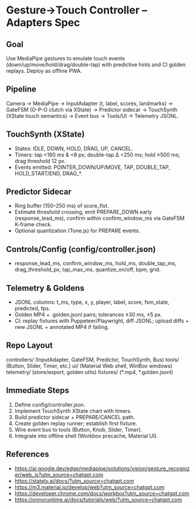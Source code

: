 ﻿# Gesture→Touch Controller – Adapters Spec

## Goal
Use MediaPipe gestures to emulate touch events (down/up/move/hold/drag/double-tap) with predictive hints and CI golden replays. Deploy as offline PWA.

## Pipeline
Camera → MediaPipe → InputAdapter (t, label, scores, landmarks) → GateFSM (O-P-O clutch via XState) → Predictor sidecar → TouchSynth (XState touch semantics) → Event bus → Tools/UI → Telemetry JSONL.

## TouchSynth (XState)
- States: IDLE, DOWN, HOLD, DRAG, UP, CANCEL.
- Timers: tap <160 ms & <8 px; double-tap Δ <250 ms; hold ≥500 ms; drag threshold 12 px.
- Events emitted: POINTER_DOWN/UP/MOVE, TAP, DOUBLE_TAP, HOLD_START/END, DRAG_*.

## Predictor Sidecar
- Ring buffer (150–250 ms) of score_fist.
- Estimate threshold crossing, emit PREPARE_DOWN early (response_lead_ms), confirm within confirm_window_ms via GateFSM K-frame check.
- Optional quantization (Tone.js) for PREPARE events.

## Controls/Config (config/controller.json)
- response_lead_ms, confirm_window_ms, hold_ms, double_tap_ms, drag_threshold_px, tap_max_ms, quantize_on/off, bpm, grid.

## Telemetry & Goldens
- JSONL columns: t_ms, type, x, y, player, label, score, fsm_state, predicted, fps.
- Golden MP4 + .golden.jsonl pairs; tolerances ±30 ms, ±5 px.
- CI: replay fixtures with Puppeteer/Playwright, diff JSONL; upload diffs + new JSONL + annotated MP4 if failing.

## Repo Layout
controllers/ (InputAdapter, GateFSM, Predictor, TouchSynth, Bus)
tools/ (Button, Slider, Timer, etc.)
ui/ (Material Web shell, WinBox windows)
telemetry/ (store/export, golden utils)
fixtures/ (*.mp4, *.golden.jsonl)

## Immediate Steps
1. Define config/controller.json.
2. Implement TouchSynth XState chart with timers.
3. Build predictor sidecar + PREPARE/CANCEL path.
4. Create golden replay runner; establish first fixture.
5. Wire event bus to tools (Button, Knob, Slider, Timer).
6. Integrate into offline shell (Workbox precache, Material UI).

## References
- https://ai.google.dev/edge/mediapipe/solutions/vision/gesture_recognizer/web_js?utm_source=chatgpt.com
- https://stately.ai/docs/?utm_source=chatgpt.com
- https://m3.material.io/develop/web?utm_source=chatgpt.com
- https://developer.chrome.com/docs/workbox?utm_source=chatgpt.com
- https://onnxruntime.ai/docs/tutorials/web/?utm_source=chatgpt.com
